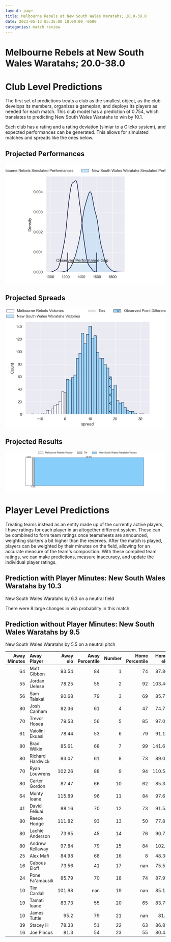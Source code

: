 ```yaml
---  
layout: page  
title: Melbourne Rebels at New South Wales Waratahs; 20.0-38.0  
date: 2023-05-13 05:35:00 18:00:00 -0500  
categories: match review  
---
```

# Melbourne Rebels at New South Wales Waratahs; 20.0-38.0

# Club Level Predictions


The first set of predictions treats a club as the smallest object, as the club develops its members, organizes a gameplan, and deploys its players as needed for each match. This club model has a prediction of 0.754, which translates to predicting New South Wales Waratahs to win by 10.1.

Each club has a rating and a rating deviation (simiar to a Glicko system), and expected performances can be generated. This allows for simulated matches and spreads like the ones below.
## Projected Performances


![Projected Performances](plots/performances_2023-05-13-NewSouthWalesWaratahs-MelbourneRebels.png)
## Projected Spreads


![Projected Spreads](plots/spreads_2023-05-13-NewSouthWalesWaratahs-MelbourneRebels.png)
## Projected Results


![Projected Results](plots/resultbar_2023-05-13-NewSouthWalesWaratahs-MelbourneRebels.png)
# Player Level Predictions


Treating teams instead as an entity made up of the currently active players, I have ratings for each player in an altogether different system. These can be combined to form team ratings once teamsheets are announced, weighting starters a bit higher than the reserves. After the match is played, players can be weighted by their minutes on the field, allowing for an accurate measure of the team's composition. With these compiled team ratings, we can make predictions, measure inaccuracy, and update the individual player ratings.
## Prediction with Player Minutes: New South Wales Waratahs by 10.3


New South Wales Waratahs by 6.3 on a neutral field

There were 8 large changes in win probability in this match
## Prediction without Player Minutes: New South Wales Waratahs by 9.5


New South Wales Waratahs by 5.5 on a neutral pitch



|   Away Minutes | Away Player      |   Away elo |   Away Percentile |   Number |   Home Percentile |   Home elo | Home Player          |   Home Minutes |
|---------------:|:-----------------|-----------:|------------------:|---------:|------------------:|-----------:|:---------------------|---------------:|
|             64 | Matt Gibbon      |      93.54 |                84 |        1 |                74 |      87.86 | Tetera Faulkner      |             61 |
|             55 | Jordan Uelese    |      78.25 |                55 |        2 |                92 |     103.46 | Dave Porecki         |             65 |
|             56 | Sam Talakai      |      90.68 |                79 |        3 |                69 |      85.77 | Harry Johnson-Holmes |             66 |
|             80 | Josh Canham      |      82.36 |                61 |        4 |                47 |      74.77 | Jed Holloway         |             80 |
|             70 | Trevor Hosea     |      79.53 |                56 |        5 |                85 |      97.02 | Hugh Sinclair        |             80 |
|             61 | Vaiolini Ekuasi  |      78.44 |                53 |        6 |                79 |      91.13 | Will Harris          |             61 |
|             80 | Brad Wilkin      |      85.61 |                68 |        7 |                99 |     141.65 | Michael Hooper       |             80 |
|             80 | Richard Hardwick |      83.07 |                61 |        8 |                73 |      89.02 | Langi Gleeson        |             77 |
|             70 | Ryan Louwrens    |     102.26 |                88 |        9 |                94 |     110.54 | Jake Gordon          |             76 |
|             80 | Carter Gordon    |      87.47 |                66 |       10 |                62 |      85.33 | Ben Donaldson        |             80 |
|             64 | Monty Ioane      |     115.89 |                96 |       11 |                84 |      97.61 | Dylan Pietsch        |             80 |
|             41 | David Feliuai    |      88.16 |                70 |       12 |                73 |      91.54 | Lalakai Foketi       |             31 |
|             80 | Reece Hodge      |     111.82 |                93 |       13 |                50 |      77.85 | Izaia Perese         |             80 |
|             80 | Lachie Anderson  |      73.65 |                45 |       14 |                76 |      90.77 | Mark Nawaqanitawase  |             80 |
|             80 | Andrew Kellaway  |      97.84 |                79 |       15 |                84 |     102.5  | Max Jorgensen        |             76 |
|             25 | Alex Mafi        |      84.98 |                68 |       16 |                 8 |      48.36 | Mahe Vailanu         |             15 |
|             16 | Cabous Eloff     |      73.56 |                41 |       17 |               nan |      75.57 | Nephi Leatigaga      |             19 |
|             24 | Pone Fa'amausili |      85.79 |                70 |       18 |                74 |      87.97 | Archer Holz          |             14 |
|             10 | Tim Cardall      |     101.98 |               nan |       19 |               nan |      85.11 | Tiaan Tauakipulu     |              0 |
|             19 | Tamati Ioane     |      83.73 |                55 |       20 |                65 |      83.79 | Charlie Gamble       |             19 |
|             10 | James Tuttle     |      95.2  |                79 |       21 |               nan |      81.1  | Teddy Wilson         |              4 |
|             39 | Stacey Ili       |      78.33 |                51 |       22 |                63 |      86.87 | Harry Wilson         |              4 |
|             16 | Joe Pincus       |      81.3  |                54 |       23 |                55 |      80.44 | Joey Walton          |             49 |

